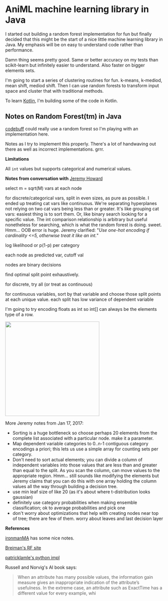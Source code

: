 # AniML machine learning library in Java

I started out building a random forest implementation for fun but finally
decided that this might be the start of a nice little machine learning
library in Java. My emphasis will be on easy to understand code rather than
performance.

Damn thing seems pretty good. Same or better accuracy on my tests than scikit-learn but infinitely easier to understand. Also faster on bigger elements sets.

I'm going to start a series of clustering routines for fun. k-means, k-mediod, mean shift, mediod shift.  Then I can use random forests to transform input space and cluster that with traditional methods.

To learn [Kotlin](https://kotlinlang.org), I'm building some of the code in Kotlin.

## Notes on Random Forest(tm) in Java

[codebuff](https://github.com/antlr/codebuff) could really use a random forest so I'm playing with an implementation here.

Notes as I try to implement this properly. There's a lot of handwaving out there as well as incorrect implementations. grrr.

**Limitations**

All `int` values but supports categorical and numerical values.

**Notes from conversation with** [Jeremy Howard](https://www.usfca.edu/data-institute/about-us/researchers)

select m = sqrt(M) vars at each node

for discrete/categorical vars, split in even sizes, as pure as possible.
I ended up treating cat vars like continuous. We're separating hyperplanes not
relying on two cat vars being less than or greater. It's like
grouping cat vars: easiest thing is to sort them. Or, like
binary search looking for a specific value. The int comparison
relationship is arbitrary but useful nonetheless for searching,
which is what the random forest is doing. sweet.  Hmm... OOB error is huge.
Jeremy clarified: "*Use one-hot encoding if cardinality <=5, otherwise treat it like an int.*"

log likelihood or p(1-p) per category

each node as predicted var, cutoff val

nodes are binary decisions

find optimal split point exhaustively.

for discrete, try all (or treat as continuous)

for continuous variables, sort by that variable and choose those split points at each unique value. each split has low variance of dependent variable

I'm going to try encoding floats as int so int[] can always
be the elements type of a row.

<img src="images/whiteboard.jpg" width=300>

More Jeremy notes from Jan 17, 2017:

* Sorting is a huge bottleneck so choose perhaps 20 elements from the complete list associated with a particular node. make it a parameter.
* Map dependent variable categories to 0..n-1 contiguous category encodings a priori; this lets us use a simple array for counting sets per category.
* Don't need to sort actual elements; you can divide a column of independent variables into those values that are less than and greater than equal to the split. As you scan the column, can move values to the appropriate region. Hmm... still sounds like modifying the elements but Jeremy claims that you can do this with one array holding the column values all the way through building a decision tree.
* use min leaf size of like 20 (as it's about where t-distribution looks gaussian)
* definitely use category probabilities when making ensemble classification; ok to average probabilities and pick one
* don't worry about optimizations that help with creating nodes near top of tree; there are few of them. worry about leaves and last decision layer

**References**

[ironmanMA](https://github.com/ironmanMA/Random-Forest) has some nice notes.

[Breiman's RF site](https://www.stat.berkeley.edu/~breiman/RandomForests/cc_home.htm)

[patricklamle's python impl](http://www.patricklamle.com/Tutorials/Decision%20tree%20python/tuto_decision%20tree.html)

Russell and Norvig's AI book says:

> When an attribute has many possible values, the information
gain measure gives an inappropriate indication of the attribute’s usefulness. In the extreme
case, an attribute such as ExactTime has a different value for every example,
whi